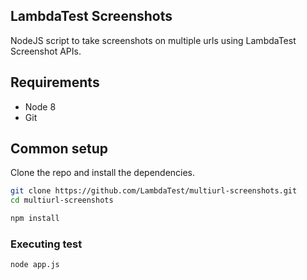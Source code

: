 ## LambdaTest Screenshots

NodeJS script to take screenshots on multiple urls using LambdaTest Screenshot APIs.


## Requirements

* Node 8
* Git


## Common setup

Clone the repo and install the dependencies.

```bash
git clone https://github.com/LambdaTest/multiurl-screenshots.git
cd multiurl-screenshots
```

```bash
npm install
```

### Executing test
```bash
node app.js
```
